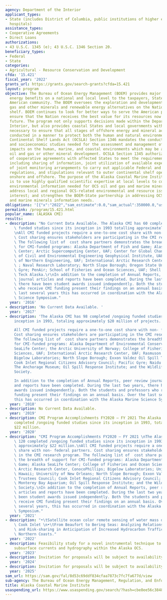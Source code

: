 ```yaml
---
agency: Department of the Interior
applicant_types:
- State (includes District of Columbia, public institutions of higher education and
  hospitals)
assistance_types:
- Cooperative Agreements
- Direct Loans
authorizations:
- 43 U.S.C. 1345 (e); 43 U.S.C. 1346 Section 20.
beneficiary_types:
- Federal
- State
categories:
- Agricultural - Resource Conservation and Development
cfda: '15.421'
fiscal_year: '2022'
grants_url: https://grants.gov/search-grants?cfda=15.421
layout: program
objective: The Bureau of Ocean Energy Management (BOEM) provides major economic and
  energy benefits on a national and local level to the taxpayers, States and the Native
  American community. The BOEM oversees the exploration and development of oil, natural
  gas and other minerals and renewable energy alternatives on the Nation’s outer continental
  shelf. BOEM continues to look for better ways to serve the American people and to
  ensure that the Nation receives the best value for its resources now and into the
  future. The program not only supports decisions made within the Department of the
  Interior, but also provides coastal States and local governments with the information
  necessary to ensure that all stages of offshore energy and mineral activities are
  conducted in a manner to protect both the human and natural environments. Outer
  Continental Shelf Lands Act (OCSLA) Section 1346 mandates the conduct of environmental
  and socioeconomic studies needed for the assessment and management of environmental
  impacts on the human, marine, and coastal environments which may be affected by
  oil and gas or other mineral development. OCSLA Section 1345 authorizes the use
  of cooperative agreements with affected States to meet the requirements of OCSLA,
  including sharing of information, joint utilization of available expertise, formation
  of joint monitoring arrangements to carry out applicable Federal and State laws,
  regulations, and stipulations relevant to outer continental shelf operations both
  onshore and offshore. The purpose of the Alaska Coastal Marine Institute (CMI) program
  is to use highly qualified scientific expertise at local levels to collect and disseminate
  environmental information needed for OCS oil and gas and marine minerals decisions;
  address local and regional OCS-related environmental and resource issues of mutual
  interest; and strengthen the BOEM-State partnership in addressing OCS oil and gas
  and marine minerals information needs.
obligations: '[{"x":"2022","sam_estimate":0.0,"sam_actual":350000.0,"usa_spending_actual":301807.56},{"x":"2023","sam_estimate":0.0,"sam_actual":96248.0,"usa_spending_actual":89975.77},{"x":"2024","sam_estimate":50000.0,"sam_actual":0.0,"usa_spending_actual":150138.37}]'
permalink: /program/15.421.html
popular_name: (ALASKA CMI)
results:
- description: "No Current Data Available. The Alaska CMI has 60 completed /ongoing\
    \ funded studies since its inception in 1993 totalling approximately $20.5 million.\r\
    \nAll CMI funded projects require a one-to-one cost share with non- federal partners.\
    \ Cost sharing ensures stakeholders are participating in the CMI research program.\
    \ The following list of  cost share partners demonstrates the breadth of support\
    \ for CMI-funded programs: Alaska Department of Fish and Game; Alaska SeaLife\
    \ Center; Arctic Supercomputing Center, UAF; Center for Global Change, UAF; Department\
    \ of Civil and Environmental Engineering Geophysical Institute, UAF ;Institute\
    \ of Northern Engineering, UAF; International Arctic Research Center, UAF; JAMSTEC\
    \ ; Naval Research Laboratory; North Slope Borough; Oregon State University; Pacific\
    \ Gyre; PenAir; School of Fisheries and Ocean Sciences, UAF; Shell Alaska; and\
    \ Teck Alaska.\r\nIn addition to the completion of Annual Reports, peer review\
    \ journal articles and reports have been completed. During the last two years,\
    \ there have been student awards issued independently. Both the students and professors\
    \ who receive CMI funding present their findings on an annual basis. Over the\
    \ last several years this has occurred in coordination with the Alaska Marine\
    \ Science Symposium."
  year: '2016'
- description: 'No Current Data Available. '
  year: '2017'
- description: 'The Alaska CMI has 98 completed /ongoing funded studies since its
    inception in 1993, totaling approximately $20 million of projects.

    All CMI funded projects require a one-to-one cost share with non- federal partners.
    Cost sharing ensures stakeholders are participating in the CMI research program.
    The following list of  cost share partners demonstrates the breadth of support
    for CMI-funded programs: Alaska Department of Environmental Conservation; Alaska
    SeaLife Center; the Arctic University of Norway; College of Fisheries and Ocean
    Sciences, UAF; International Arctic Research Center, UAF; Rasmuson Library, UAF;
    Bigelow Laboratories; North Slope Borough; Exxon Valdez Oil Spill Trustees Council;
    Cook Inlet Regional Citizens Advisory Council; Pacific Gyre; Naidu Consulting;
    The Anchorage Museum; Oil Spill Response Institute; and the Wildlife Conservation
    Society.

    In addition to the completion of Annual Reports, peer review journal articles
    and reports have been completed. During the last two years, there have been student
    awards issued independently. Both the students and professors who receive CMI
    funding present their findings on an annual basis. Over the last several years,
    this has occurred in coordination with the Alaska Marine Science Symposium.'
  year: '2018'
- description: No Current Data Available.
  year: '2019'
- description: CMI Program Accomplishments FY2020 – FY 2021 The Alaska CMI has 120
    completed /ongoing funded studies since its inception in 1993, totaling approximately
    $22 million.
  year: '2020'
- description: "CMI Program Accomplishments FY2020 – FY 2021 \nThe Alaska CMI has\
    \ 120 completed /ongoing funded studies since its inception in 1993, totaling\
    \ approximately $22 million.\nAll CMI funded projects require a one-to-one cost\
    \ share with non- federal partners. Cost sharing ensures stakeholders are participating\
    \ in the CMI research program. The following list of  cost share partners demonstrates\
    \ the breadth of support for CMI-funded programs: Alaska Department of Fish and\
    \ Game; Alaska SeaLife Center; College of Fisheries and Ocean Sciences, UAF; International\
    \ Arctic Research Center, ConocoPhillips; Bigelow Laboratories; University of\
    \ Hawaii; University of New Orleans; North Slope Borough; Exxon Valdez Oil Spill\
    \ Trustees Council; Cook Inlet Regional Citizens Advisory Council; Pacific Gyre;\
    \ Monterey Bay Aquarium; Oil Spill Response Institute; and the Wildlife Conservation\
    \ Society.\nIn addition to the completion of Annual Reports, peer review journal\
    \ articles and reports have been completed. During the last two years, there have\
    \ been student awards issued independently. Both the students and professors who\
    \ receive CMI funding present their findings on an annual basis. Over the last\
    \ several years, this has occurred in coordination with the Alaska Marine Science\
    \ Symposium."
  year: '2021'
- description: "•\tSatellite ocean color remote sensing of water mass dynamics in\
    \ Cook Inlet \n•\tFrom Beaufort to Bering Seas: Analyzing Relationships of Communication\
    \ and Risk-sharing in Anticipation of Increased Hydrocarbon Traffic off Alaska’s\
    \ Northern Coasts."
  year: '2022'
- description: Feasibility study for a novel instrumental technique to characterize
    subsurface currents and hydrography within the Alaska OCS.
  year: '2023'
- description: Invitation for proposals will be subject to availability of funds.
  year: '2024'
- description: Invitation for proposals will be subject to availability of funds.
  year: '2025'
sam_url: https://sam.gov/fal/8d53c69ddf834cfaa7873c7fc7fa677d/view
sub-agency: The Bureau of Ocean Energy Management, Regulation, and Enforcement
title: Alaska Coastal Marine Institute
usaspending_url: https://www.usaspending.gov/search/?hash=cbe8ee56c38488c2b1a459cb4a513c73
---
```

